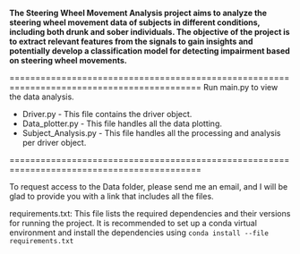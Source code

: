 **The Steering Wheel Movement Analysis project aims to analyze the steering wheel movement data of subjects in different conditions, including both drunk and sober individuals. 
The objective of the project is to extract relevant features from the signals to gain insights and potentially develop a classification model for detecting impairment based
on steering wheel movements.**

===========================================================================================
Run main.py to view the data analysis.

* Driver.py 	        - This file contains the driver object.
* Data_plotter.py     - This file handles all the data plotting.
* Subject_Analysis.py - This file handles all the processing and analysis per driver object. 

===========================================================================================

To request access to the Data folder, please send me an email, and I will be glad to provide you with a link that includes all the files.

requirements.txt: This file lists the required dependencies and their versions for running the project. 
It is recommended to set up a conda virtual environment and install the dependencies using ```conda install --file requirements.txt```
